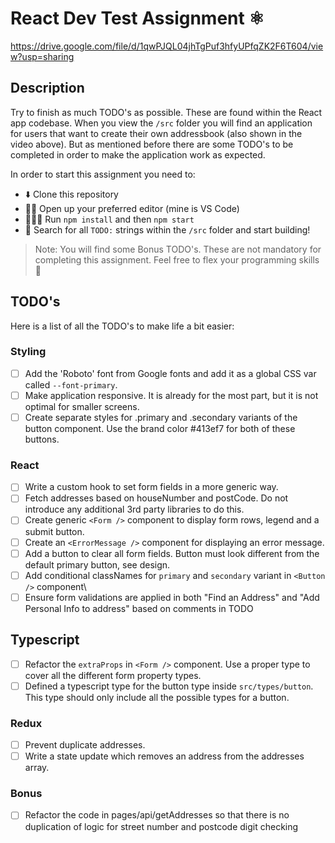 # React Dev Test Assignment ⚛️

https://drive.google.com/file/d/1qwPJQL04jhTgPuf3hfyUPfqZK2F6T604/view?usp=sharing

## Description

Try to finish as much TODO's as possible. These are found within the React app codebase. When you view the `/src` folder you will find an application for users that want to create their own addressbook (also shown in the video above). But as mentioned before there are some TODO's to be completed in order to make the application work as expected.

In order to start this assignment you need to:

- ⬇️ Clone this repository
- 👨‍💻 Open up your preferred editor (mine is VS Code)
- 🏃🏻‍♂️ Run `npm install` and then `npm start`
- 🔎 Search for all `TODO:` strings within the `/src` folder and start building!

> Note: You will find some Bonus TODO's. These are not mandatory for completing this assignment. Feel free to flex your programming skills 💪

## TODO's

Here is a list of all the TODO's to make life a bit easier:

### Styling

- [ ] Add the 'Roboto' font from Google fonts and add it as a global CSS var called `--font-primary`.
- [ ] Make application responsive. It is already for the most part, but it is not optimal for smaller screens.
- [ ] Create separate styles for .primary and .secondary variants of the button component. Use the brand color #413ef7 for both of these buttons.

### React

- [ ] Write a custom hook to set form fields in a more generic way.
- [ ] Fetch addresses based on houseNumber and postCode. Do not introduce any additional 3rd party libraries to do this.
- [ ] Create generic `<Form />` component to display form rows, legend and a submit button.
- [ ] Create an `<ErrorMessage />` component for displaying an error message.
- [ ] Add a button to clear all form fields. Button must look different from the default primary button, see design.
- [ ] Add conditional classNames for `primary` and `secondary` variant in `<Button />` component\
- [ ] Ensure form validations are applied in both "Find an Address" and "Add Personal Info to address" based on comments in TODO

## Typescript

- [ ] Refactor the `extraProps` in `<Form />` component. Use a proper type to cover all the different form property types.
- [ ] Defined a typescript type for the button type inside `src/types/button`. This type should only include all the possible types for a button.

### Redux

- [ ] Prevent duplicate addresses.
- [ ] Write a state update which removes an address from the addresses array.

### Bonus

- [ ] Refactor the code in pages/api/getAddresses so that there is no duplication of logic for street number and postcode digit checking
